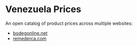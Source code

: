 # Venezuela Prices

An open catalog of product prices across multiple websites:
- [bodegonline.net](https://bodegonline.net/)
- [remederca.com](https://www.redemerca.com/)
